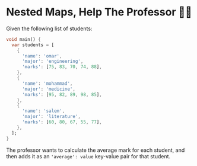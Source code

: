 # Nested Maps, Help The Professor 🙇‍♂️

Given the following list of students:

```dart
void main() {
  var students = [
    {
      'name': 'omar',
      'major': 'engineering',
      'marks': [75, 83, 70, 74, 88],
    },
    {
      'name': 'mohammad',
      'major': 'medicine',
      'marks': [95, 82, 89, 98, 85],
    },
    {
      'name': 'salem',
      'major': 'literature',
      'marks': [60, 80, 67, 55, 77],
    },
  ];
}
```

The professor wants to calculate the average mark for each student, and then adds it as an `'average': value` key-value pair for that student.
